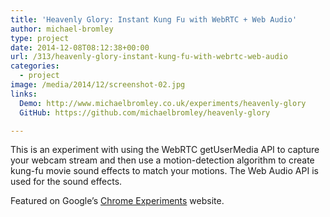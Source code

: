 ```yaml
---
title: 'Heavenly Glory: Instant Kung Fu with WebRTC + Web Audio'
author: michael-bromley
type: project
date: 2014-12-08T08:12:38+00:00
url: /313/heavenly-glory-instant-kung-fu-with-webrtc-web-audio
categories:
  - project
image: /media/2014/12/screenshot-02.jpg
links: 
  Demo: http://www.michaelbromley.co.uk/experiments/heavenly-glory
  GitHub: https://github.com/michaelbromley/heavenly-glory

---
```

This is an experiment with using the WebRTC getUserMedia API to capture your webcam stream and then use a motion-detection algorithm to create kung-fu movie sound effects to match your motions. The Web Audio API is used for the sound effects.

Featured on Google’s [Chrome Experiments](https://www.chromeexperiments.com/experiment/heavenly-glory) website.

